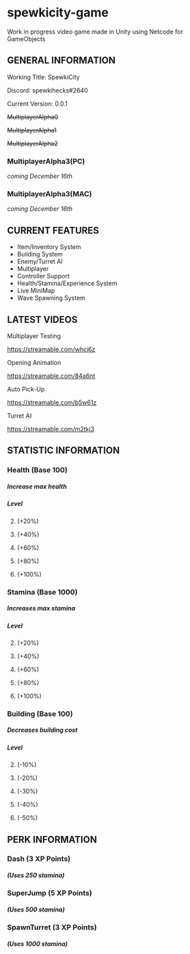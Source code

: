 # spewkicity-game
Work in progress video game made in Unity using Netcode for GameObjects

<b><h2>GENERAL INFORMATION</h2></b>

Working Title: SpewkiCity

Discord: spewkihecks#2640

Current Version: 0.0.1

~~MultiplayerAlpha0~~

~~MultiplayerAlpha1~~

~~MultiplayerAlpha2~~

<b><h3>MultiplayerAlpha3(PC)</h3></b>

*coming December 16th*

<b><h3>MultiplayerAlpha3(MAC)</h3></b>

*coming December 16th*

<b><h2>CURRENT FEATURES</h2></b>

- Item/Inventory System
- Building System
- Enemy/Turret AI
- Multiplayer
- Controller Support
- Health/Stamina/Experience System
- Live MiniMap
- Wave Spawning System

<b><h2>LATEST VIDEOS</h2></b>

Multiplayer Testing

https://streamable.com/whcj6z

Opening Animation

https://streamable.com/84a6nt

Auto Pick-Up 

https://streamable.com/b5w61z

Turret AI

https://streamable.com/m2tkj3

<b><h2>STATISTIC INFORMATION</h2></b>

<b><h3>Health (Base 100)</h3></b>

<b><h5>Increase max health</h5></b>

<b><h5>Level</h5></b>

2. (+20%)

3. (+40%)

4. (+60%)

5. (+80%)

6. (+100%)

<b><h3>Stamina (Base 1000)</h3></b>

<b><h5>Increases max stamina</h5></b>

<b><h5>Level</h5></b>

2. (+20%)

3. (+40%)

4. (+60%)

5. (+80%)

6. (+100%)

<b><h3>Building (Base 100)</h3></b>

<b><h5>Decreases building cost</h5></b>

<b><h5>Level</h5></b>

2. (-10%)

3. (-20%)

4. (-30%)

5. (-40%)

6. (-50%)

<b><h2>PERK INFORMATION</h2></b>

<b><h3>Dash (3 XP Points)</h3></b>

<b><h5>(Uses 250 stamina)</h5></b>

<b><h3>SuperJump (5 XP Points)</h3></b>

<b><h5>(Uses 500 stamina)</h5></b>

<b><h3>SpawnTurret (3 XP Points)</h3></b>

<b><h5>(Uses 1000 stamina)</h5></b>




